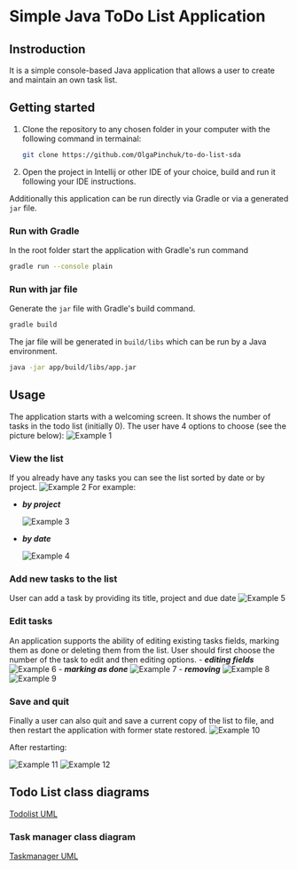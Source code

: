 # Simple Java ToDo List Application

## Instroduction
It is a simple console-based Java application that allows a user to create
and maintain an own task list.

## Getting started

1. Clone the repository to any chosen folder in your computer with the following command in termainal:
   
   ```bash
   git clone https://github.com/OlgaPinchuk/to-do-list-sda
   ```
3. Open the project in Intellij or other IDE of your choice, build and run it following your IDE instructions.

Additionally this application can be run directly via Gradle or via a generated `jar` file.

### Run with Gradle
In the root folder start the application with Gradle's run command
```bash
gradle run --console plain
```
### Run with jar file
Generate the `jar` file with Gradle's build command.
```bash
gradle build
```

The jar file will be generated in `build/libs` which can be run by a Java environment.
```bash
java -jar app/build/libs/app.jar
```

## Usage
The application starts with a welcoming screen. It shows the number of tasks in the todo list (initially 0).
The user have 4 options to choose (see the picture below):
![Example 1](screenshots/example1.png)

### View the list
If you already have any tasks you can see the list sorted by date or by project.
![Example 2](screenshots/example2.png)
For example:
 - **_by project_**
   
   ![Example 3](screenshots/example3.png)
   
  - **_by date_**

    ![Example 4](screenshots/example4.png)

### Add new tasks to the list

User can add a task by providing its title, project and due date
    ![Example 5](screenshots/example5.png)

### Edit tasks

An application supports the ability of editing existing tasks fields, marking them as done or deleting them from the list.
User should first choose the number of the task to edit and then editing options.
    - **_editing fields_**
        ![Example 6](screenshots/example6.png)
    - **_marking as done_**
        ![Example 7](screenshots/example7.png)
    - **_removing_**
        ![Example 8](screenshots/example8.png)
        ![Example 9](screenshots/example9.png)

### Save and quit
Finally a user can also quit and save a current copy of the list to file, and then restart the application with former state restored.
![Example 10](screenshots/example10.png)

After restarting:

![Example 11](screenshots/example11.png)
![Example 12](screenshots/example12.png)

## Todo List class diagrams
[Todolist UML](UML_todolist.png)

### Task manager class diagram
[Taskmanager UML](UML_taskmanager.png)